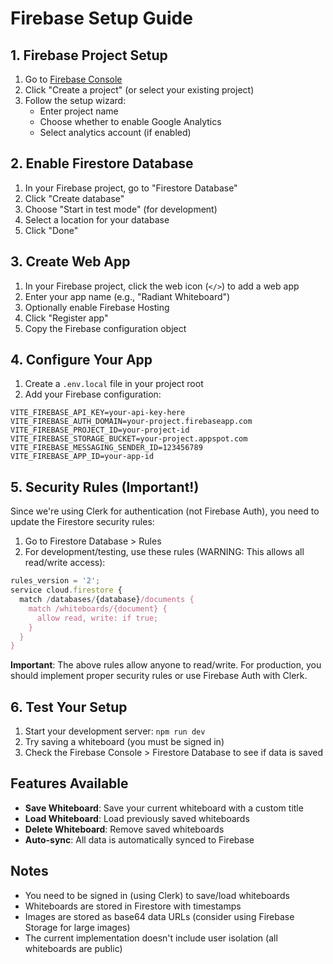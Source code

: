# Firebase Setup Guide

## 1. Firebase Project Setup

1. Go to [Firebase Console](https://console.firebase.google.com/)
2. Click "Create a project" (or select your existing project)
3. Follow the setup wizard:
   - Enter project name
   - Choose whether to enable Google Analytics
   - Select analytics account (if enabled)

## 2. Enable Firestore Database

1. In your Firebase project, go to "Firestore Database"
2. Click "Create database"
3. Choose "Start in test mode" (for development)
4. Select a location for your database
5. Click "Done"

## 3. Create Web App

1. In your Firebase project, click the web icon (`</>`) to add a web app
2. Enter your app name (e.g., "Radiant Whiteboard")
3. Optionally enable Firebase Hosting
4. Click "Register app"
5. Copy the Firebase configuration object

## 4. Configure Your App

1. Create a `.env.local` file in your project root
2. Add your Firebase configuration:

```
VITE_FIREBASE_API_KEY=your-api-key-here
VITE_FIREBASE_AUTH_DOMAIN=your-project.firebaseapp.com
VITE_FIREBASE_PROJECT_ID=your-project-id
VITE_FIREBASE_STORAGE_BUCKET=your-project.appspot.com
VITE_FIREBASE_MESSAGING_SENDER_ID=123456789
VITE_FIREBASE_APP_ID=your-app-id
```

## 5. Security Rules (Important!)

Since we're using Clerk for authentication (not Firebase Auth), you need to update the Firestore security rules:

1. Go to Firestore Database > Rules
2. For development/testing, use these rules (WARNING: This allows all read/write access):

```javascript
rules_version = '2';
service cloud.firestore {
  match /databases/{database}/documents {
    match /whiteboards/{document} {
      allow read, write: if true;
    }
  }
}
```

**Important**: The above rules allow anyone to read/write. For production, you should implement proper security rules or use Firebase Auth with Clerk.

## 6. Test Your Setup

1. Start your development server: `npm run dev`
2. Try saving a whiteboard (you must be signed in)
3. Check the Firebase Console > Firestore Database to see if data is saved

## Features Available

- **Save Whiteboard**: Save your current whiteboard with a custom title
- **Load Whiteboard**: Load previously saved whiteboards
- **Delete Whiteboard**: Remove saved whiteboards
- **Auto-sync**: All data is automatically synced to Firebase

## Notes

- You need to be signed in (using Clerk) to save/load whiteboards
- Whiteboards are stored in Firestore with timestamps
- Images are stored as base64 data URLs (consider using Firebase Storage for large images)
- The current implementation doesn't include user isolation (all whiteboards are public)
